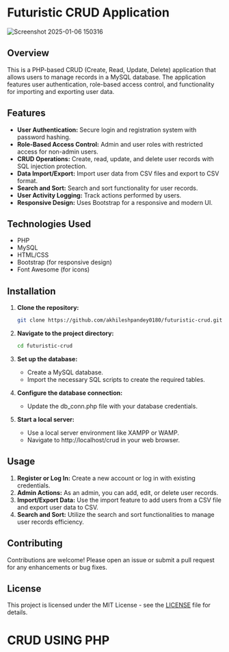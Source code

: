 # Futuristic CRUD Application

![Screenshot 2025-01-06 150316](https://github.com/user-attachments/assets/56bd0659-1069-4064-b37d-ef131d7d3cea)

## Overview

This is a PHP-based CRUD (Create, Read, Update, Delete) application that allows users to manage records in a MySQL database. The application features user authentication, role-based access control, and functionality for importing and exporting user data.

## Features

- **User Authentication:** Secure login and registration system with password hashing.
- **Role-Based Access Control:** Admin and user roles with restricted access for non-admin users.
- **CRUD Operations:** Create, read, update, and delete user records with SQL injection protection.
- **Data Import/Export:** Import user data from CSV files and export to CSV format.
- **Search and Sort:** Search and sort functionality for user records.
- **User Activity Logging:** Track actions performed by users.
- **Responsive Design:** Uses Bootstrap for a responsive and modern UI.

## Technologies Used

- PHP
- MySQL
- HTML/CSS
- Bootstrap (for responsive design)
- Font Awesome (for icons)

## Installation

1. **Clone the repository:**
   ```bash
   git clone https://github.com/akhileshpandey0180/futuristic-crud.git
   ```

2. **Navigate to the project directory:**
    ```bash
    cd futuristic-crud
    ```

3. **Set up the database:**
    - Create a MySQL database.
    - Import the necessary SQL scripts to create the required tables.
     
4. **Configure the database connection:**
    - Update the db_conn.php file with your database credentials.

5. **Start a local server:**
    - Use a local server environment like XAMPP or WAMP.
    - Navigate to http://localhost/crud in your web browser.

## Usage

1. **Register or Log In:** Create a new account or log in with existing credentials.
2. **Admin Actions:** As an admin, you can add, edit, or delete user records.
3. **Import/Export Data:** Use the import feature to add users from a CSV file and export user data to CSV.
4. **Search and Sort:** Utilize the search and sort functionalities to manage user records efficiency.

## Contributing

Contributions are welcome! Please open an issue or submit a pull request for any enhancements or bug fixes.

## License

This project is licensed under the MIT License - see the [LICENSE](LICENSE) file for details.

# CRUD USING PHP
